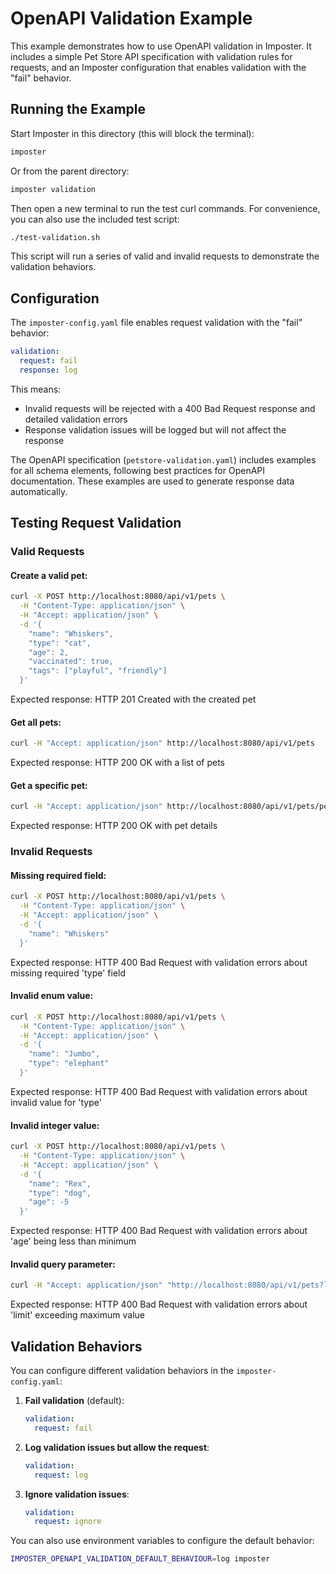 # OpenAPI Validation Example

This example demonstrates how to use OpenAPI validation in Imposter. It includes a simple Pet Store API specification with validation rules for requests, and an Imposter configuration that enables validation with the "fail" behavior.

## Running the Example

Start Imposter in this directory (this will block the terminal):

```bash
imposter
```

Or from the parent directory:

```bash
imposter validation
```

Then open a new terminal to run the test curl commands. For convenience, you can also use the included test script:

```bash
./test-validation.sh
```

This script will run a series of valid and invalid requests to demonstrate the validation behaviors.

## Configuration

The `imposter-config.yaml` file enables request validation with the "fail" behavior:

```yaml
validation:
  request: fail
  response: log
```

This means:
- Invalid requests will be rejected with a 400 Bad Request response and detailed validation errors
- Response validation issues will be logged but will not affect the response

The OpenAPI specification (`petstore-validation.yaml`) includes examples for all schema elements, following best practices for OpenAPI documentation. These examples are used to generate response data automatically.

## Testing Request Validation

### Valid Requests

#### Create a valid pet:

```bash
curl -X POST http://localhost:8080/api/v1/pets \
  -H "Content-Type: application/json" \
  -H "Accept: application/json" \
  -d '{
    "name": "Whiskers",
    "type": "cat",
    "age": 2,
    "vaccinated": true,
    "tags": ["playful", "friendly"]
  }'
```

Expected response: HTTP 201 Created with the created pet

#### Get all pets:

```bash
curl -H "Accept: application/json" http://localhost:8080/api/v1/pets
```

Expected response: HTTP 200 OK with a list of pets

#### Get a specific pet:

```bash
curl -H "Accept: application/json" http://localhost:8080/api/v1/pets/pet-1
```

Expected response: HTTP 200 OK with pet details

### Invalid Requests

#### Missing required field:

```bash
curl -X POST http://localhost:8080/api/v1/pets \
  -H "Content-Type: application/json" \
  -H "Accept: application/json" \
  -d '{
    "name": "Whiskers"
  }'
```

Expected response: HTTP 400 Bad Request with validation errors about missing required 'type' field

#### Invalid enum value:

```bash
curl -X POST http://localhost:8080/api/v1/pets \
  -H "Content-Type: application/json" \
  -H "Accept: application/json" \
  -d '{
    "name": "Jumbo",
    "type": "elephant"
  }'
```

Expected response: HTTP 400 Bad Request with validation errors about invalid value for 'type'

#### Invalid integer value:

```bash
curl -X POST http://localhost:8080/api/v1/pets \
  -H "Content-Type: application/json" \
  -H "Accept: application/json" \
  -d '{
    "name": "Rex",
    "type": "dog",
    "age": -5
  }'
```

Expected response: HTTP 400 Bad Request with validation errors about 'age' being less than minimum

#### Invalid query parameter:

```bash
curl -H "Accept: application/json" "http://localhost:8080/api/v1/pets?limit=500"
```

Expected response: HTTP 400 Bad Request with validation errors about 'limit' exceeding maximum value

## Validation Behaviors

You can configure different validation behaviors in the `imposter-config.yaml`:

1. **Fail validation** (default):
   ```yaml
   validation:
     request: fail
   ```

2. **Log validation issues but allow the request**:
   ```yaml
   validation:
     request: log
   ```

3. **Ignore validation issues**:
   ```yaml
   validation:
     request: ignore
   ```

You can also use environment variables to configure the default behavior:
```bash
IMPOSTER_OPENAPI_VALIDATION_DEFAULT_BEHAVIOUR=log imposter
```